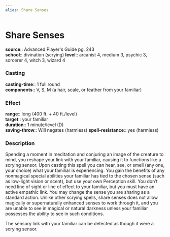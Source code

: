 ```yaml
---
alias: Share Senses
---
```


# Share Senses 

**source**:: Advanced Player's Guide pg. 243  
**school**:: divination (scrying)
**level**:: arcanist 4, medium 3, psychic 3, sorcerer 4, witch 3, wizard 4

### Casting 

**casting-time**:: 1 full round  
**components**:: V, S, M (a hair, scale, or feather from your familiar)

### Effect 

**range**:: long (400 ft. + 40 ft./level)  
**target**:: your familiar  
**duration**:: 1 minute/level (D)  
**saving-throw**:: Will negates (harmless)
**spell-resistance**:: yes (harmless)

### Description 

Spending a moment in meditation and conjuring an image of the creature to mind, you reshape your link with your familiar, causing it to functions like a scrying sensor. Upon casting this spell you can hear, see, or smell (any one, your choice) what your familiar is experiencing. You gain the benefits of any nonmagical special abilities your familiar has tied to the chosen sense (such as low-light vision or scent), but use your own Perception skill. You don’t need line of sight or line of effect to your familiar, but you must have an active empathic link. You may change the sense you are sharing as a standard action. Unlike other scrying spells, share senses does not allow magically or supernaturally enhanced senses to work through it, and you are unable to see in magical or natural darkness unless your familiar possesses the ability to see in such conditions.  
  
The sensory link with your familiar can be detected as though it were a scrying sensor.
